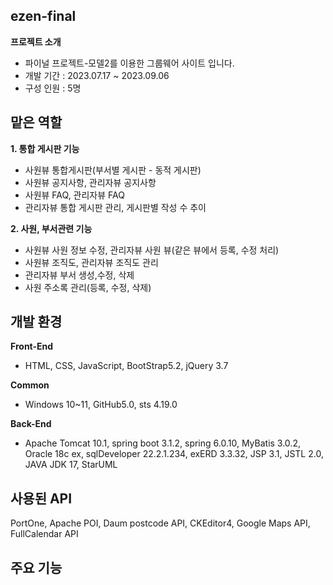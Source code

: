 ## ezen-final
**프로젝트 소개**
- 파이널 프로젝트-모델2를 이용한 그룹웨어 사이트 입니다.
- 개발 기간 : 2023.07.17 ~ 2023.09.06
- 구성 인원 : 5명

## 맡은 역할
**1. 통합 게시판 기능**
- 사원뷰 통합게시판(부서별 게시판 - 동적 게시판)
- 사원뷰 공지사항, 관리자뷰 공지사항
- 사원뷰 FAQ, 관리자뷰 FAQ
- 관리자뷰 통합 게시판 관리, 게시판별 작성 수 추이

**2. 사원, 부서관련 기능**
- 사원뷰 사원 정보 수정, 관리자뷰 사원 뷰(같은 뷰에서 등록, 수정 처리)
- 사원뷰 조직도, 관리자뷰 조직도 관리
- 관리자뷰 부서 생성,수정, 삭제
- 사원 주소록 관리(등록, 수정, 삭제)

## 개발 환경
**Front-End**
- HTML, CSS, JavaScript, BootStrap5.2, jQuery 3.7

**Common**
- Windows 10~11, GitHub5.0, sts 4.19.0

**Back-End**
- Apache Tomcat 10.1, spring boot 3.1.2, spring 6.0.10, MyBatis 3.0.2, Oracle 18c ex, sqlDeveloper 22.2.1.234, exERD 3.3.32, JSP 3.1, JSTL 2.0, JAVA JDK 17, StarUML

## 사용된 API
PortOne, Apache POI, Daum postcode API, CKEditor4, Google Maps API, FullCalendar API

## 주요 기능

